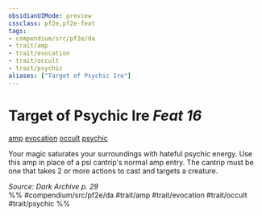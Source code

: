 ```yaml
---
obsidianUIMode: preview
cssclass: pf2e,pf2e-feat
tags:
- compendium/src/pf2e/da
- trait/amp
- trait/evocation
- trait/occult
- trait/psychic
aliases: ["Target of Psychic Ire"]
---
```

# Target of Psychic Ire  *Feat 16*  
[amp](/rules/traits/amp-da.md)  [evocation](/rules/traits/evocation.md)  [occult](/rules/traits/occult.md)  [psychic](/rules/traits/psychic-da.md)  


Your magic saturates your surroundings with hateful psychic energy. Use this amp in place of a psi cantrip's normal amp entry. The cantrip must be one that takes 2 or more actions to cast and targets a creature.

*Source: Dark Archive p. 29*  
%% #compendium/src/pf2e/da #trait/amp #trait/evocation #trait/occult #trait/psychic %%
